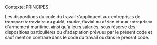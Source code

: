 Contexte: PRINCIPES

Les dispositions du code du travail s'appliquent aux entreprises de transport ferroviaire ou guidé, routier, fluvial ou aérien et aux entreprises d'armement maritime, ainsi qu'à leurs salariés, sous réserve des dispositions particulières ou d'adaptation prévues par le présent code et sauf mention contraire dans le code du travail ou dans le présent code.